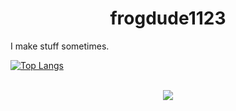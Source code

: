 <h1 align="center">frogdude1123</h1>
I make stuff sometimes.

[![Top Langs](https://github-readme-stats.vercel.app/api/top-langs/?username=frog1123&layout=compact&bg_color=00000000)](https://github.com/anuraghazra/github-readme-stats)
<br/>
<br/>
<div align="center">
    <a href="https://www.youtube.com/channel/UCNTeMcd7BDOuNrVf1yRGZlA">
        <img src="https://img.shields.io/badge/YouTube-red?style=for-the-badge&logo=youtube&logoColor=white"/>
    </a>
</div>
